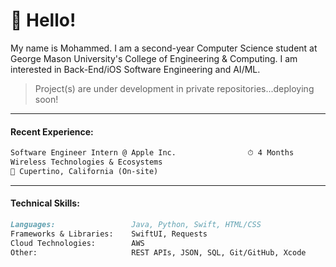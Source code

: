 # :postbox: Hello!
My name is Mohammed. I am a second-year Computer Science student at George Mason University's College of Engineering & Computing. I am interested in Back-End/iOS Software Engineering and AI/ML.

> Project(s) are under development in private repositories...deploying soon!
-----
#### Recent Experience:

```markdown
Software Engineer Intern @ Apple Inc.                ⏱ 4 Months
Wireless Technologies & Ecosystems
📍 Cupertino, California (On-site)
```
-----
#### Technical Skills:
```markdown
Languages:                 Java, Python, Swift, HTML/CSS
Frameworks & Libraries:    SwiftUI, Requests
Cloud Technologies:        AWS
Other:                     REST APIs, JSON, SQL, Git/GitHub, Xcode
```
<!--
-----
#### Technical Courses:
```markdown
• Intro to Computer Programming
• Object-Oriented Programming (Spring 2024)
• Logic & Critical Thinking
• Discrete Mathematics
• Relational Database (Spring 2024)
```
-->
